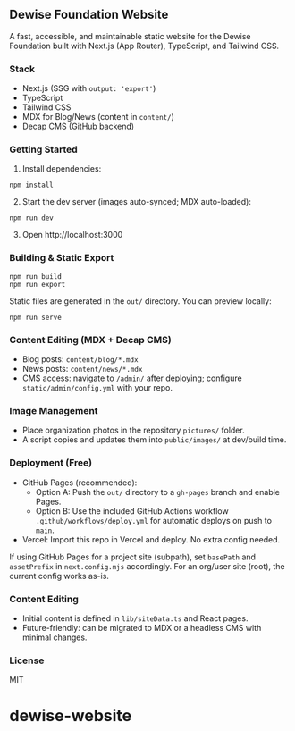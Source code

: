 ## Dewise Foundation Website

A fast, accessible, and maintainable static website for the Dewise Foundation built with Next.js (App Router), TypeScript, and Tailwind CSS.

### Stack
- Next.js (SSG with `output: 'export'`)
- TypeScript
- Tailwind CSS
- MDX for Blog/News (content in `content/`)
- Decap CMS (GitHub backend)

### Getting Started
1) Install dependencies:
```
npm install
```
2) Start the dev server (images auto-synced; MDX auto-loaded):
```
npm run dev
```
3) Open http://localhost:3000

### Building & Static Export
```
npm run build
npm run export
```
Static files are generated in the `out/` directory. You can preview locally:
```
npm run serve
```

### Content Editing (MDX + Decap CMS)
- Blog posts: `content/blog/*.mdx`
- News posts: `content/news/*.mdx`
- CMS access: navigate to `/admin/` after deploying; configure `static/admin/config.yml` with your repo.

### Image Management
- Place organization photos in the repository `pictures/` folder.
- A script copies and updates them into `public/images/` at dev/build time.

### Deployment (Free)
- GitHub Pages (recommended):
  - Option A: Push the `out/` directory to a `gh-pages` branch and enable Pages.
  - Option B: Use the included GitHub Actions workflow `.github/workflows/deploy.yml` for automatic deploys on push to `main`.
- Vercel: Import this repo in Vercel and deploy. No extra config needed.

If using GitHub Pages for a project site (subpath), set `basePath` and `assetPrefix` in `next.config.mjs` accordingly. For an org/user site (root), the current config works as-is.

### Content Editing
- Initial content is defined in `lib/siteData.ts` and React pages.
- Future-friendly: can be migrated to MDX or a headless CMS with minimal changes.

### License
MIT


# dewise-website
